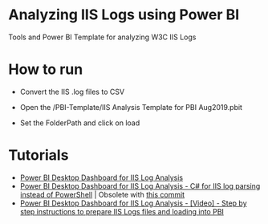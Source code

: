 # Analyzing IIS Logs using Power BI
Tools and Power BI Template for analyzing W3C IIS Logs

# How to run

- Convert the IIS .log files to CSV

- Open the /PBI-Template/IIS Analysis Template for PBI Aug2019.pbit
- Set the FolderPath and click on load

# Tutorials

- [Power BI Desktop Dashboard for IIS Log Analysis](https://joymonscode.blogspot.com/2019/09/power-bi-desktop-dashboard-for-iis-log.html)
- [Power BI Desktop Dashboard for IIS Log Analysis - C# for IIS log parsing instead of PowerShell](https://joymonscode.blogspot.com/2019/09/power-bi-desktop-dashboard-for-iis-log_24.html) | Obsolete with [this commit](https://github.com/joymon/software-performance/commit/5b70a1e99bf35ca70bff8b1434f621dc0d3857c7#diff-c5f4636db43b54ae25b5007176cce144)
- [Power BI Desktop Dashboard for IIS Log Analysis - [Video] - Step by step instructions to prepare IIS Logs files and loading into PBI](https://joymonscode.blogspot.com/2019/10/power-bi-desktop-dashboard-for-iis-log_15.html)
